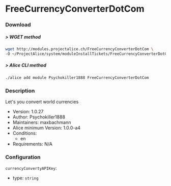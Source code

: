 # FreeCurrencyConverterDotCom

### Download

##### > WGET method
```bash
wget http://modules.projectalice.ch/FreeCurrencyConverterDotCom \
-O ~/ProjectAlice/system/moduleInstallTickets/FreeCurrencyConverterDotCom.install
```

##### > Alice CLI method
```bash
./alice add module Psychokiller1888 FreeCurrencyConverterDotCom
```

### Description
Let's you convert world currencies

- Version: 1.0.27
- Author: Psychokiller1888
- Maintainers: maxbachmann
- Alice minimum Version: 1.0.0-a4
- Conditions:
  - en
- Requirements: N/A


### Configuration

`currencyConvertyAPIKey`:
 - type: `string`

